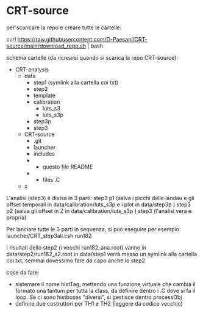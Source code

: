 # CRT-source

per scaricare la repo e creare tutte le cartelle:


curl https://raw.githubusercontent.com/D-Paesani/CRT-source/main/download_repo.sh  | bash


schema cartelle (da ricrearsi quando si scarica la repo CRT-source):
- CRT-analysis
  - data
    - step1 (symlink alla cartella coi txt)
    - step2
    - template
    - calibration
      - luts_s3
      - luts_s3p
    - step3p
    - step3
  - CRT-source
    - .git
    - launcher
    - includes
    - - questo file README
    - - files .C
  - x



L'analisi (step3) è divisa in 3 parti:
step3 p1 (salva i picchi delle landau e gli offset temporali in data/calibration/luts_s3p e i plot in data/step3p )
step3 p2 (salva gli offset in Z in data/calibration/luts_s3p )
step3 (l'analisi vera e propria)

Per lanciare tutte le 3 parti in sequenza, si può eseguire per esempio:
launcher/CRT_step3all.csh run182

I risultati dello step2 (i vecchi run182_ana.root) vanno in data/step2/run182_s2.root
in data/step1 verrà messo un symlink alla cartella coi txt, semmai dovessimo fare da capo anche lo step2 


cose da fare:
- sistemare il nome histTag, mettendo una funzione virtuale che cambia il formato una tantum per tutta la class, da definire dentro i .C dove si fa il loop. 
Se ci sono histboxes "diversi", si gestisce dentro processObj
- definire due costruttori per TH1 e TH2 (leggere da codice vecchio)
